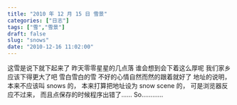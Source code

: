 ```yaml
---
title: "2010 年 12 月 15 日 雪景"
categories: ["日志"]
tags: ["雪","雪景"]
draft: false
slug: "snows"
date: "2010-12-16 11:02:00"
---
```


这雪是说下就下起来了
昨天零零星星的几点落
谁会想到会下着这么厚呢
我们家乡应该下得更大了吧
雪白雪白的雪
不好的心情自然而然的跟着就好了
地址的说明，本来不应该叫 snows 的，
本来打算把地址设为 snow scene 的，
可是浏览器反应不过来，
而且点保存的时候程序出错了……
So…………

